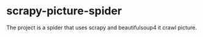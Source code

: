 # scrapy-picture-spider
The project is a spider that uses scrapy and beautifulsoup4 it crawl picture.
